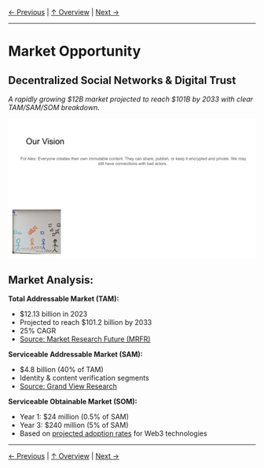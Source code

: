 [← Previous](slide05.md) | [↑ Overview](../README.md) | [Next →](slide07.md)

---

# Market Opportunity

## Decentralized Social Networks & Digital Trust

*A rapidly growing $12B market projected to reach $101B by 2033 with clear TAM/SAM/SOM breakdown.*

![Market Opportunity](../images/slide5.png)


## Market Analysis:

**Total Addressable Market (TAM):**
- $12.13 billion in 2023
- Projected to reach $101.2 billion by 2033
- 25% CAGR
- [Source: Market Research Future (MRFR)](https://www.marketresearchfuture.com/reports/decentralized-social-network-market-11591)

**Serviceable Addressable Market (SAM):**
- $4.8 billion (40% of TAM)
- Identity & content verification segments
- [Source: Grand View Research](https://www.grandviewresearch.com/industry-analysis/digital-identity-solutions-market)

**Serviceable Obtainable Market (SOM):**
- Year 1: $24 million (0.5% of SAM)
- Year 3: $240 million (5% of SAM)
- Based on [projected adoption rates](https://www.statista.com/statistics/1281525/web3-sector-predicted-market-size-worldwide/) for Web3 technologies



---

[← Previous](slide05.md) | [↑ Overview](../README.md) | [Next →](slide07.md)

